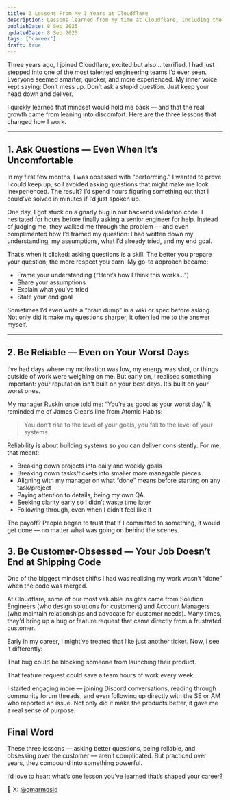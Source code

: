 ```yaml
---
title: 3 Lessons From My 3 Years at Cloudflare
description: Lessons learned from my time at Cloudflare, including the importance of asking questions, continuous learning, and focusing on the bigger picture.
publishDate: 8 Sep 2025
updatedDate: 8 Sep 2025
tags: ["career"]
draft: true
---
```


Three years ago, I joined Cloudflare, excited but also… terrified.
I had just stepped into one of the most talented engineering teams I’d ever seen. Everyone seemed smarter, quicker, and more experienced. My inner voice kept saying: Don’t mess up. Don’t ask a stupid question. Just keep your head down and deliver.

I quickly learned that mindset would hold me back — and that the real growth came from leaning into discomfort. Here are the three lessons that changed how I work.

---

## 1. Ask Questions — Even When It’s Uncomfortable
In my first few months, I was obsessed with “performing.” I wanted to prove I could keep up, so I avoided asking questions that might make me look inexperienced. The result? I’d spend hours figuring something out that I could’ve solved in minutes if I’d just spoken up.

One day, I got stuck on a gnarly bug in our backend validation code. I hesitated for hours before finally asking a senior engineer for help. Instead of judging me, they walked me through the problem — and even complimented how I’d framed my question: I had written down my understanding, my assumptions, what I’d already tried, and my end goal.

That’s when it clicked: asking questions is a skill.
The better you prepare your question, the more respect you earn. My go-to approach became:

* Frame your understanding (“Here’s how I think this works…”)
* Share your assumptions
* Explain what you’ve tried
* State your end goal

Sometimes I’d even write a “brain dump” in a wiki or spec before asking. Not only did it make my questions sharper, it often led me to the answer myself.

---

## 2. Be Reliable — Even on Your Worst Days
I’ve had days where my motivation was low, my energy was shot, or things outside of work were weighing on me. But early on, I realised something important: your reputation isn’t built on your best days. It’s built on your worst ones.

My manager Ruskin once told me: “You’re as good as your worst day.” It reminded me of James Clear’s line from Atomic Habits:

> You don’t rise to the level of your goals, you fall to the level of your systems.

Reliability is about building systems so you can deliver consistently. For me, that meant:

* Breaking down projects into daily and weekly goals
* Breaking down tasks/tickets into smaller more managable pieces
* Aligning with my manager on what “done” means before starting on any task/project
* Paying attention to details, being my own QA.
* Seeking clarity early so I didn’t waste time later
* Following through, even when I didn’t feel like it

The payoff? People began to trust that if I committed to something, it would get done — no matter what was going on behind the scenes.

## 3. Be Customer-Obsessed — Your Job Doesn’t End at Shipping Code
One of the biggest mindset shifts I had was realising my work wasn’t “done” when the code was merged.

At Cloudflare, some of our most valuable insights came from Solution Engineers (who design solutions for customers) and Account Managers (who maintain relationships and advocate for customer needs). Many times, they’d bring up a bug or feature request that came directly from a frustrated customer.

Early in my career, I might’ve treated that like just another ticket. Now, I see it differently:

That bug could be blocking someone from launching their product.

That feature request could save a team hours of work every week.

I started engaging more — joining Discord conversations, reading through community forum threads, and even following up directly with the SE or AM who reported an issue. Not only did it make the products better, it gave me a real sense of purpose.

## Final Word
These three lessons — asking better questions, being reliable, and obsessing over the customer — aren’t complicated. But practiced over years, they compound into something powerful.

I’d love to hear: what’s one lesson you’ve learned that’s shaped your career?

📍 X: [@omarmosid](x.com/@omarmosid)